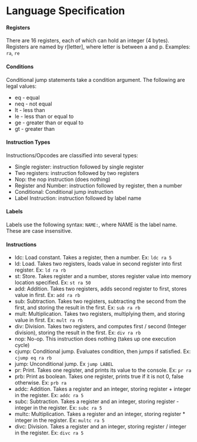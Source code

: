 # Language Specification

#### Registers

There are 16 registers, each of which can hold an integer (4 bytes). Registers are named by r[letter],
where letter is between a and p. Examples: `ra`, `re`

#### Conditions
Conditional jump statements take a condition argument. The following are legal values:

- eq - equal
- neq - not equal
- lt - less than
- le - less than or equal to
- ge - greater than or equal to
- gt - greater than

#### Instruction Types

Instructions/Opcodes are classified into several types:

- Single register: instruction followed by single register
- Two registers: instruction followed by two registers
- Nop: the nop instruction (does nothing)
- Register and Number: instruction followed by register, then a number
- Conditional: Conditional jump instruction
- Label Instruction: instruction followed by label name

#### Labels

Labels use the following syntax: `NAME:`, where NAME is the label name. These are case insensitive.

#### Instructions

- ldc: Load constant. Takes a register, then a number. Ex: `ldc ra 5`
- ld: Load. Takes two registers, loads value in second register into first register. Ex: `ld ra rb`
- st: Store. Takes register and a number, stores register value into memory location specified. Ex: `st ra 50`
- add: Addition. Takes two registers, adds second register to first, stores value in first. Ex: `add ra rb`
- sub: Subtraction. Takes two registers, subtracting the second from the first, and storing the result in the first. Ex: `sub ra rb`
- mult: Multiplication. Takes two registers, multiplying them, and storing value in first. Ex: `mult ra rb`
- div: Division. Takes two registers, and computes first / second (Integer division), storing the result in the first. Ex: `div ra rb`
- nop: No-op. This instruction does nothing (takes up one execution cycle)
- cjump: Conditional jump. Evaluates condition, then jumps if satisfied. Ex: `cjump eq ra rb`
- jump: Unconditional jump. Ex `jump LABEL`
- pr: Print. Takes one register, and prints its value to the console. Ex: `pr ra`
- prb: Print as boolean. Takes one register, prints true if it is not 0, false otherwise. Ex: `prb ra`
- addc: Addition. Takes a register and an integer, storing register + integer in the register. Ex: `addc ra 5`
- subc: Subtraction. Takes a register and an integer, storing register - integer in the register. Ex: `subc ra 5`
- multc: Multiplication. Takes a register and an integer, storing register * integer in the register. Ex: `multc ra 5`
- divc: Division. Takes a register and an integer, storing register / integer in the register. Ex: `divc ra 5`